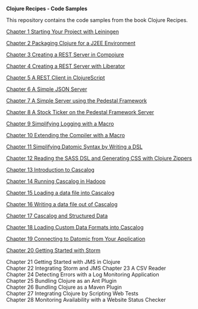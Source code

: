 **Clojure Recipes - Code Samples**

This repository contains the code samples from the book Clojure Recipes. 

[Chapter 1 Starting Your Project with Leiningen](https://github.com/juliangamble/clojure-recipes/tree/master/ch-01-leiningen)

[Chapter 2 Packaging Clojure for a J2EE Environment](https://github.com/juliangamble/clojure-recipes/tree/master/ch-02-packaging-J2EE)

[Chapter 3 Creating a REST Server in Compojure](https://github.com/juliangamble/clojure-recipes/tree/master/ch-03-rest-server-compojure)

[Chapter 4 Creating a REST Server with Liberator](https://github.com/juliangamble/clojure-recipes/tree/master/ch-04-rest-server-liberator)

[Chapter 5 A REST Client in ClojureScript](https://github.com/juliangamble/clojure-recipes/tree/master/ch-05-rest-client-clojurescript)

[Chapter 6 A Simple JSON Server](https://github.com/juliangamble/clojure-recipes/tree/master/ch-06-json-server)

[Chapter 7 A Simple Server using the Pedestal Framework](https://github.com/juliangamble/clojure-recipes/tree/master/ch-07-pedestal-server)

[Chapter 8 A Stock Ticker on the Pedestal Framework Server](https://github.com/juliangamble/clojure-recipes/tree/master/ch-08-pedestal-stock-ticker)

[Chapter 9 Simplifying Logging with a Macro](https://github.com/juliangamble/clojure-recipes/tree/master/ch-09-macro-simplifying-logging)

[Chapter 10 Extending the Compiler with a Macro](https://github.com/juliangamble/clojure-recipes/tree/master/ch-10-macro-extending-the-compiler)

[Chapter 11 Simplifying Datomic Syntax by Writing a DSL](https://github.com/juliangamble/clojure-recipes/tree/master/ch-11-DSL-simplifying-datomic-syntax)

[Chapter 12 Reading the SASS DSL and Generating CSS with  Clojure Zippers](https://github.com/juliangamble/clojure-recipes/tree/master/ch-12-generating-css-with-zippers)

[Chapter 13 Introduction to Cascalog](https://github.com/juliangamble/clojure-recipes/tree/master/ch-13-cascalog-introduction)

[Chapter 14 Running Cascalog in Hadoop](https://github.com/juliangamble/clojure-recipes/tree/master/ch-14-cascalog-and-hadoop)

[Chapter 15 Loading a data file into Cascalog](https://github.com/juliangamble/clojure-recipes/tree/master/ch-15-cascalog-loading-data-file)

[Chapter 16 Writing a data file out of Cascalog](https://github.com/juliangamble/clojure-recipes/tree/master/ch-16-cascalog-write-data-file)

[Chapter 17 Cascalog and Structured Data](https://github.com/juliangamble/clojure-recipes/tree/master/ch-17-cascalog-structured-data)

[Chapter 18 Loading Custom Data Formats into Cascalog](https://github.com/juliangamble/clojure-recipes/tree/master/ch-18-cascalog-loading-custom-data-formats)

[Chapter 19 Connecting to Datomic from Your Application](https://github.com/juliangamble/clojure-recipes/tree/master/ch-19-datomic-connecting-from-your-app)

[Chapter 20 Getting Started with Storm](https://github.com/juliangamble/clojure-recipes/tree/master/ch-20-storm-getting-started)

Chapter 21 Getting Started with JMS in Clojure  
Chapter 22 Integrating Storm and JMS 
Chapter 23 A CSV Reader  
Chapter 24 Detecting Errors with a Log Monitoring Application  
Chapter 25 Bundling Clojure as an Ant Plugin  
Chapter 26 Bundling Clojure as a Maven Plugin  
Chapter 27 Integrating Clojure by Scripting Web Tests  
Chapter 28 Monitoring Availability with a Website Status Checker  
